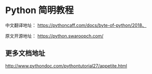 # Python 简明教程


中文翻译地址：
https://pythoncaff.com/docs/byte-of-python/2018、

原文开源地址：
https://python.swaroopch.com/

## 更多文档地址

http://www.pythondoc.com/pythontutorial27/appetite.html

